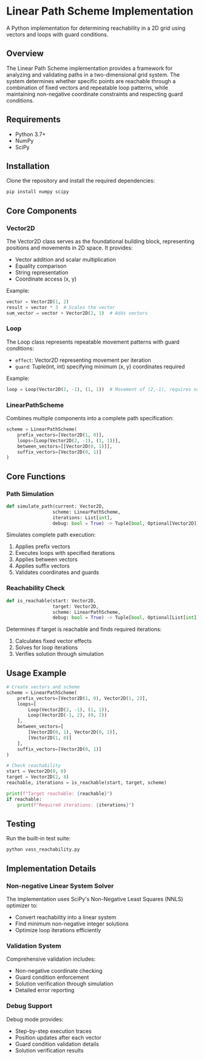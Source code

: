 # Linear Path Scheme Implementation

A Python implementation for determining reachability in a 2D grid using vectors and loops with guard conditions.

## Overview

The Linear Path Scheme implementation provides a framework for analyzing and validating paths in a two-dimensional grid system. The system determines whether specific points are reachable through a combination of fixed vectors and repeatable loop patterns, while maintaining non-negative coordinate constraints and respecting guard conditions.

## Requirements

- Python 3.7+
- NumPy
- SciPy

## Installation

Clone the repository and install the required dependencies:

```bash
pip install numpy scipy
```

## Core Components

### Vector2D

The Vector2D class serves as the foundational building block, representing positions and movements in 2D space. It provides:

- Vector addition and scalar multiplication
- Equality comparison
- String representation
- Coordinate access (x, y)

Example:
```python
vector = Vector2D(1, 2)
result = vector * 3  # Scales the vector
sum_vector = vector + Vector2D(2, 1)  # Adds vectors
```

### Loop

The Loop class represents repeatable movement patterns with guard conditions:

- ```effect```: Vector2D representing movement per iteration
- ```guard```: Tuple(int, int) specifying minimum (x, y) coordinates required

Example:
```python
loop = Loop(Vector2D(2, -1), (1, 1))  # Movement of (2,-1), requires x≥1, y≥1
```

### LinearPathScheme

Combines multiple components into a complete path specification:

```python
scheme = LinearPathScheme(
    prefix_vectors=[Vector2D(1, 0)],
    loops=[Loop(Vector2D(2, -1), (1, 1))],
    between_vectors=[[Vector2D(0, 1)]],
    suffix_vectors=[Vector2D(0, 1)]
)
```

## Core Functions

### Path Simulation

```python
def simulate_path(current: Vector2D, 
                 scheme: LinearPathScheme, 
                 iterations: List[int], 
                 debug: bool = True) -> Tuple[bool, Optional[Vector2D]]
```

Simulates complete path execution:
1. Applies prefix vectors
2. Executes loops with specified iterations
3. Applies between vectors
4. Applies suffix vectors
5. Validates coordinates and guards

### Reachability Check

```python
def is_reachable(start: Vector2D,
                 target: Vector2D,
                 scheme: LinearPathScheme,
                 debug: bool = True) -> Tuple[bool, Optional[List[int]]]
```

Determines if target is reachable and finds required iterations:
1. Calculates fixed vector effects
2. Solves for loop iterations
3. Verifies solution through simulation

## Usage Example

```python
# Create vectors and scheme
scheme = LinearPathScheme(
    prefix_vectors=[Vector2D(1, 0), Vector2D(1, 2)],
    loops=[
        Loop(Vector2D(2, -1), (1, 1)),
        Loop(Vector2D(-1, 2), (0, 2))
    ],
    between_vectors=[
        [Vector2D(0, 1), Vector2D(0, 2)],
        [Vector2D(1, 0)]
    ],
    suffix_vectors=[Vector2D(0, 1)]
)

# Check reachability
start = Vector2D(0, 0)
target = Vector2D(2, 8)
reachable, iterations = is_reachable(start, target, scheme)

print(f"Target reachable: {reachable}")
if reachable:
    print(f"Required iterations: {iterations}")
```

## Testing

Run the built-in test suite:

```python
python vass_reachability.py
```

## Implementation Details

### Non-negative Linear System Solver

The implementation uses SciPy's Non-Negative Least Squares (NNLS) optimizer to:
- Convert reachability into a linear system
- Find minimum non-negative integer solutions
- Optimize loop iterations efficiently

### Validation System

Comprehensive validation includes:
- Non-negative coordinate checking
- Guard condition enforcement
- Solution verification through simulation
- Detailed error reporting

### Debug Support

Debug mode provides:
- Step-by-step execution traces
- Position updates after each vector
- Guard condition validation details
- Solution verification results
